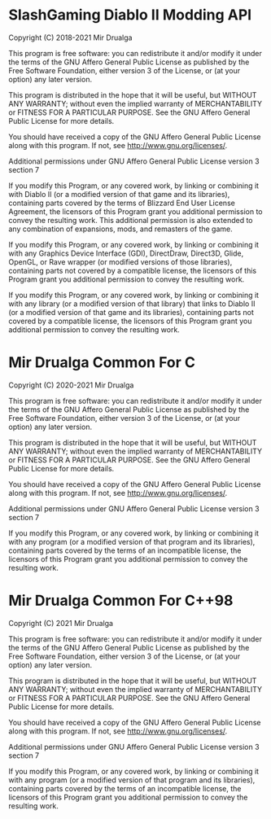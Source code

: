 # SlashGaming Diablo II Modding API
Copyright (C) 2018-2021  Mir Drualga

This program is free software: you can redistribute it and/or modify
it under the terms of the GNU Affero General Public License as published
by the Free Software Foundation, either version 3 of the License, or
(at your option) any later version.

This program is distributed in the hope that it will be useful,
but WITHOUT ANY WARRANTY; without even the implied warranty of
MERCHANTABILITY or FITNESS FOR A PARTICULAR PURPOSE.  See the
GNU Affero General Public License for more details.

You should have received a copy of the GNU Affero General Public License
along with this program.  If not, see <http://www.gnu.org/licenses/>.

Additional permissions under GNU Affero General Public License version 3
section 7

If you modify this Program, or any covered work, by linking or combining
it with Diablo II (or a modified version of that game and its
libraries), containing parts covered by the terms of Blizzard End User
License Agreement, the licensors of this Program grant you additional
permission to convey the resulting work. This additional permission is
also extended to any combination of expansions, mods, and remasters of
the game.

If you modify this Program, or any covered work, by linking or combining
it with any Graphics Device Interface (GDI), DirectDraw, Direct3D,
Glide, OpenGL, or Rave wrapper (or modified versions of those
libraries), containing parts not covered by a compatible license, the
licensors of this Program grant you additional permission to convey the
resulting work.

If you modify this Program, or any covered work, by linking or combining
it with any library (or a modified version of that library) that links
to Diablo II (or a modified version of that game and its libraries),
containing parts not covered by a compatible license, the licensors of
this Program grant you additional permission to convey the resulting
work.

# Mir Drualga Common For C
Copyright (C) 2020-2021  Mir Drualga

This program is free software: you can redistribute it and/or modify
it under the terms of the GNU Affero General Public License as published
by the Free Software Foundation, either version 3 of the License, or
(at your option) any later version.

This program is distributed in the hope that it will be useful,
but WITHOUT ANY WARRANTY; without even the implied warranty of
MERCHANTABILITY or FITNESS FOR A PARTICULAR PURPOSE.  See the
GNU Affero General Public License for more details.

You should have received a copy of the GNU Affero General Public License
along with this program.  If not, see <http://www.gnu.org/licenses/>.

Additional permissions under GNU Affero General Public License version 3
section 7

If you modify this Program, or any covered work, by linking or combining
it with any program (or a modified version of that program and its
libraries), containing parts covered by the terms of an incompatible
license, the licensors of this Program grant you additional permission
to convey the resulting work.

# Mir Drualga Common For C++98
Copyright (C) 2021  Mir Drualga

This program is free software: you can redistribute it and/or modify
it under the terms of the GNU Affero General Public License as published
by the Free Software Foundation, either version 3 of the License, or
(at your option) any later version.

This program is distributed in the hope that it will be useful,
but WITHOUT ANY WARRANTY; without even the implied warranty of
MERCHANTABILITY or FITNESS FOR A PARTICULAR PURPOSE.  See the
GNU Affero General Public License for more details.

You should have received a copy of the GNU Affero General Public License
along with this program.  If not, see <http://www.gnu.org/licenses/>.

Additional permissions under GNU Affero General Public License version 3
section 7

If you modify this Program, or any covered work, by linking or combining
it with any program (or a modified version of that program and its
libraries), containing parts covered by the terms of an incompatible
license, the licensors of this Program grant you additional permission
to convey the resulting work.
